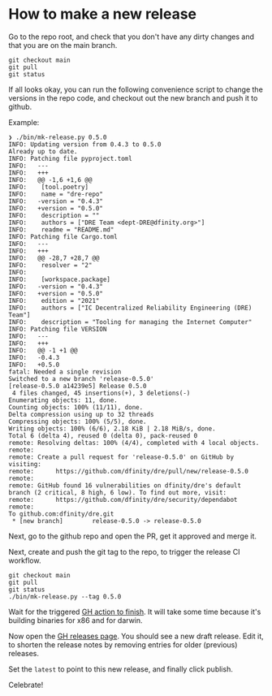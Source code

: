 
# How to make a new release

Go to the repo root, and check that you don't have any dirty changes and that you are on the main branch.

```
git checkout main
git pull
git status
```

If all looks okay, you can run the following convenience script to change the versions in the repo code, and checkout out the new branch and push it to github.

Example:

```
❯ ./bin/mk-release.py 0.5.0
INFO: Updating version from 0.4.3 to 0.5.0
Already up to date.
INFO: Patching file pyproject.toml
INFO:   ---
INFO:   +++
INFO:   @@ -1,6 +1,6 @@
INFO:    [tool.poetry]
INFO:    name = "dre-repo"
INFO:   -version = "0.4.3"
INFO:   +version = "0.5.0"
INFO:    description = ""
INFO:    authors = ["DRE Team <dept-DRE@dfinity.org>"]
INFO:    readme = "README.md"
INFO: Patching file Cargo.toml
INFO:   ---
INFO:   +++
INFO:   @@ -28,7 +28,7 @@
INFO:    resolver = "2"
INFO:
INFO:    [workspace.package]
INFO:   -version = "0.4.3"
INFO:   +version = "0.5.0"
INFO:    edition = "2021"
INFO:    authors = ["IC Decentralized Reliability Engineering (DRE) Team"]
INFO:    description = "Tooling for managing the Internet Computer"
INFO: Patching file VERSION
INFO:   ---
INFO:   +++
INFO:   @@ -1 +1 @@
INFO:   -0.4.3
INFO:   +0.5.0
fatal: Needed a single revision
Switched to a new branch 'release-0.5.0'
[release-0.5.0 a14239e5] Release 0.5.0
 4 files changed, 45 insertions(+), 3 deletions(-)
Enumerating objects: 11, done.
Counting objects: 100% (11/11), done.
Delta compression using up to 32 threads
Compressing objects: 100% (5/5), done.
Writing objects: 100% (6/6), 2.18 KiB | 2.18 MiB/s, done.
Total 6 (delta 4), reused 0 (delta 0), pack-reused 0
remote: Resolving deltas: 100% (4/4), completed with 4 local objects.
remote:
remote: Create a pull request for 'release-0.5.0' on GitHub by visiting:
remote:      https://github.com/dfinity/dre/pull/new/release-0.5.0
remote:
remote: GitHub found 16 vulnerabilities on dfinity/dre's default branch (2 critical, 8 high, 6 low). To find out more, visit:
remote:      https://github.com/dfinity/dre/security/dependabot
remote:
To github.com:dfinity/dre.git
 * [new branch]        release-0.5.0 -> release-0.5.0
```

Next, go to the github repo and open the PR, get it approved and merge it.

Next, create and push the git tag to the repo, to trigger the release CI workflow.

```
git checkout main
git pull
git status
./bin/mk-release.py --tag 0.5.0
```

Wait for the triggered [GH action to finish](https://github.com/dfinity/dre/actions). It will take some time because it's building binaries for x86 and for darwin.

Now open the [GH releases page](https://github.com/dfinity/dre/releases).
You should see a new draft release. Edit it, to shorten the release notes by removing entries for older (previous) releases.

Set the `latest` to point to this new release, and finally click publish.

Celebrate!